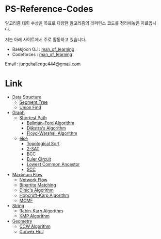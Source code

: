 # PS-Reference-Codes
알고리즘 대회 수상을 목표로 다양한 알고리즘의 레퍼런스 코드를 정리해놓은 자료입니다.

저는 아래 사이트에서 주로 활동하고 있습니다.
* Baekjoon OJ : [man_of_learning](https://www.acmicpc.net/user/man_of_learning)
* Codeforces : [man_of_learning](https://codeforces.com/profile/man_of_learning)

Email : jungchallenge444@gmail.com

# Link
* [Data Structure](https://github.com/manoflearning/PS-Reference-Codes/tree/master/Reference%20Codes/1.%20Data%20Structure)
  * [Segment Tree](https://github.com/manoflearning/PS-Reference-Codes/tree/master/Reference%20Codes/1.%20Data%20Structure/Segment%20Tree)
  * [Union Find](https://github.com/manoflearning/PS-Reference-Codes/blob/master/Reference%20Codes/1.%20Data%20Structure/Union%20Find.txt)
* [Graph](https://github.com/manoflearning/PS-Reference-Codes/tree/master/Reference%20Codes/2.%20Graph)
  * [Shortest Path](https://github.com/manoflearning/PS-Reference-Codes/tree/master/Reference%20Codes/2.%20Graph/2.1%20Shortest%20Path)
    * [Bellman-Ford Algorithm](https://github.com/manoflearning/PS-Reference-Codes/blob/master/Reference%20Codes/2.%20Graph/2.1%20Shortest%20Path/Bellman-Ford%20Algorithm.txt)
    * [Dijkstra's Algorithm](https://github.com/manoflearning/PS-Reference-Codes/blob/master/Reference%20Codes/2.%20Graph/2.1%20Shortest%20Path/Dijkstra's%20Algorithm.txt)
    * [Floyd-Warshall Algorithm](https://github.com/manoflearning/PS-Reference-Codes/blob/master/Reference%20Codes/2.%20Graph/2.1%20Shortest%20Path/Floyd-Warshall%20Algorithm.txt)
  * [else](https://github.com/manoflearning/PS-Reference-Codes/tree/master/Reference%20Codes/2.%20Graph/2.2%20Else)
    * [Topological Sort](https://github.com/manoflearning/PS-Reference-Codes/tree/master/Reference%20Codes/2.%20Graph/2.2%20Else/Topological%20Sort)
    * [2-SAT](https://github.com/manoflearning/PS-Reference-Codes/blob/master/Reference%20Codes/2.%20Graph/2.2%20Else/2-SAT.txt)
    * [BCC](https://github.com/manoflearning/PS-Reference-Codes/blob/master/Reference%20Codes/2.%20Graph/2.2%20Else/BCC.txt)
    * [Euler Circuit](https://github.com/manoflearning/PS-Reference-Codes/blob/master/Reference%20Codes/2.%20Graph/2.2%20Else/Euler%20Circuit.txt)
    * [Lowest Common Ancestor](https://github.com/manoflearning/PS-Reference-Codes/blob/master/Reference%20Codes/2.%20Graph/2.2%20Else/Lowest%20Common%20Ancestor.txt)
    * [SCC](https://github.com/manoflearning/PS-Reference-Codes/blob/master/Reference%20Codes/2.%20Graph/2.2%20Else/SCC.txt)
* [Maximum Flow](https://github.com/manoflearning/PS-Reference-Codes/tree/master/Reference%20Codes/3.%20Maximum%20Flow)
  * [Network Flow](https://github.com/manoflearning/PS-Reference-Codes/tree/master/Reference%20Codes/3.%20Maximum%20Flow/Network%20Flow)
  * [Bipartite Matching](https://github.com/manoflearning/PS-Reference-Codes/blob/master/Reference%20Codes/3.%20Maximum%20Flow/Bipartite%20Matching.txt)
  * [Dinic's Algorithm](https://github.com/manoflearning/PS-Reference-Codes/blob/master/Reference%20Codes/3.%20Maximum%20Flow/Dinic's%20Algorithm.txt)
  * [Hopcroft-Karp Algorithm](https://github.com/manoflearning/PS-Reference-Codes/blob/master/Reference%20Codes/3.%20Maximum%20Flow/Hopcroft-Karp%20Algorithm.txt)
  * [MCMF](https://github.com/manoflearning/PS-Reference-Codes/blob/master/Reference%20Codes/3.%20Maximum%20Flow/MCMF.txt)
* [String](https://github.com/manoflearning/PS-Reference-Codes/tree/master/Reference%20Codes/4.%20String)
  * [Rabin-Karp Algorithm](https://github.com/manoflearning/PS-Reference-Codes/tree/master/Reference%20Codes/4.%20String/Rabin-Karp%20Algorithm)
  * [KMP Algorithm](https://github.com/manoflearning/PS-Reference-Codes/blob/master/Reference%20Codes/4.%20String/KMP%20Algorithm.txt)
* [Geometry](https://github.com/manoflearning/PS-Reference-Codes/tree/master/Reference%20Codes/5.%20Geometry)
  * [CCW Algorithm](https://github.com/manoflearning/PS-Reference-Codes/blob/master/Reference%20Codes/5.%20Geometry/CCW%20Algorithm.txt)
  * [Convex Hull](https://github.com/manoflearning/PS-Reference-Codes/blob/master/Reference%20Codes/5.%20Geometry/Convex%20Hull.txt)
